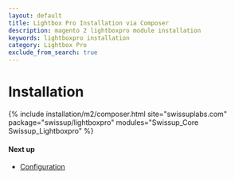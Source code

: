 ```yaml
---
layout: default
title: Lightbox Pro Installation via Composer
description: magento 2 lightboxpro module installation
keywords: lightboxpro installation
category: Lightbox Pro
exclude_from_search: true
---
```


# Installation

{% include installation/m2/composer.html site="swissuplabs.com" package="swissup/lightboxpro" modules="Swissup_Core Swissup_Lightboxpro" %}

#### Next up

 -  [Configuration](/m2/extensions/lightboxpro/configuration)
